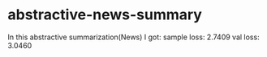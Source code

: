# abstractive-news-summary
In this abstractive summarization(News) I got:
sample loss: 2.7409     val loss: 3.0460
